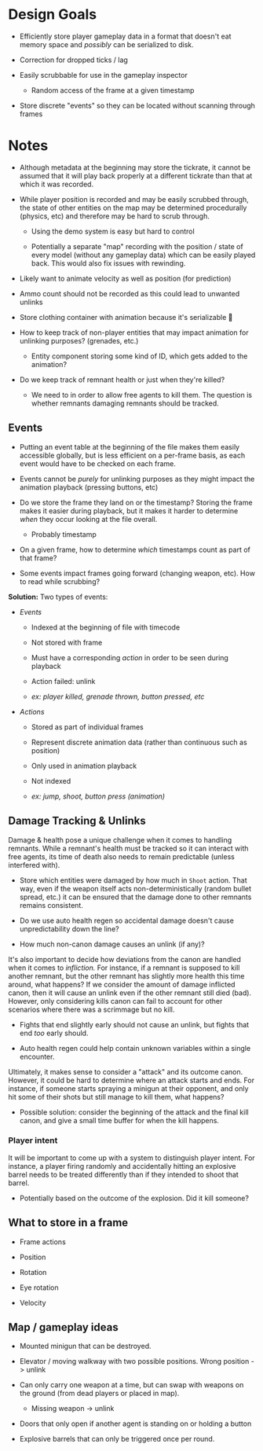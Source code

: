# Design Goals

- Efficiently store player gameplay data in a format that doesn't eat memory space and *possibly* can be serialized to disk.

- Correction for dropped ticks / lag

- Easily scrubbable for use in the gameplay inspector
  
  - Random access of the frame at a given timestamp

- Store discrete "events" so they can be located without scanning through frames

# Notes

- Although metadata at the beginning may store the tickrate, it cannot be assumed that it will play back properly at a different tickrate than that at which it was recorded.

- While player position is recorded and may be easily scrubbed through, the state of other entities on the map may be determined procedurally (physics, etc) and therefore may be hard to scrub through.
  
  - Using the demo system is easy but hard to control
  
  - Potentially a separate "map" recording with the position / state of every model (without any gameplay data) which can be easily played back. This would also fix issues with rewinding.

- Likely want to animate velocity as well as position (for prediction)

- Ammo count should not be recorded as this could lead to unwanted unlinks

- Store clothing container with animation because it's serializable 🙂

- How to keep track of non-player entities that may impact animation for unlinking purposes? (grenades, etc.)
  
  - Entity component storing some kind of ID, which gets added to the animation?

- Do we keep track of remnant health or just when they're killed?
  
  - We need to in order to allow free agents to kill them. The question is whether remnants damaging remnants should be tracked.

## Events

- Putting an event table at the beginning of the file makes them easily accessible globally, but is less efficient on a per-frame basis, as each event would have to be checked on each frame.

- Events cannot be *purely* for unlinking purposes as they might impact the animation playback (pressing buttons, etc)

- Do we store the frame they land on or the timestamp? Storing the frame makes it easier during playback, but it makes it harder to determine *when* they occur looking at the file overall.
  
  - Probably timestamp

- On a given frame, how to determine *which* timestamps count as part of that frame?

- Some events impact frames going forward (changing weapon, etc). How to read while scrubbing?

**Solution:** Two types of events:

- *Events*
  
  - Indexed at the beginning of file with timecode
  
  - Not stored with frame
  
  - Must have a corresponding *action* in order to be seen during playback
  
  - Action failed: unlink
  
  - *ex: player killed, grenade thrown, button pressed, etc*

- *Actions*
  
  - Stored as part of individual frames
  
  - Represent discrete animation data (rather than continuous such as position)
  
  - Only used in animation playback
  
  - Not indexed
  
  - *ex: jump, shoot, button press (animation)*

## Damage Tracking & Unlinks

Damage & health pose a unique challenge when it comes to handling remnants. While a remnant's health must be tracked so it can interact with free agents, its time of death also needs to remain predictable (unless interfered with).

- Store which entities were damaged by how much in `Shoot` action. That way, even if the weapon itself acts non-deterministically (random bullet spread, etc.) it can be ensured that the damage done to other remnants remains consistent.

- Do we use auto health regen so accidental damage doesn't cause unpredictability down the line?

- How much non-canon damage causes an unlink (if any)?

It's also important to decide how deviations from the canon are handled when it comes to *infliction.* For instance, if a remnant is supposed to kill another remnant, but the other remnant has slightly more health this time around, what happens? If we consider the amount of damage inflicted canon, then it will cause an unlink even if the other remnant still died (bad). However, only considering kills canon can fail to account for other scenarios where there was a scrimmage but no kill.

- Fights that end slightly early should not cause an unlink, but fights that end *too* early should.

- Auto health regen could help contain unknown variables within a single encounter.

Ultimately, it makes sense to consider a "attack" and its outcome canon. However, it could be hard to determine where an attack starts and ends. For instance, if someone starts spraying a minigun at their opponent, and only hit some of their shots but still manage to kill them, what happens? 

- Possible solution: consider the beginning of the attack and the final kill canon, and give a small time buffer for when the kill happens.

### Player intent

It will be important to come up with a system to distinguish player intent. For instance, a player firing randomly and accidentally hitting an explosive barrel needs to be treated differently than if they intended to shoot that barrel.

- Potentially based on the outcome of the explosion. Did it kill someone?

## What to store in a frame

- Frame actions

- Position

- Rotation

- Eye rotation

- Velocity

## Map / gameplay ideas

- Mounted minigun that can be destroyed.

- Elevator / moving walkway with two possible positions. Wrong position -> unlink

- Can only carry one weapon at a time, but can swap with weapons on the ground (from dead players or placed in map).
  
  - Missing weapon -> unlink

- Doors that only open if another agent is standing on or holding a button

- Explosive barrels that can only be triggered once per round.
